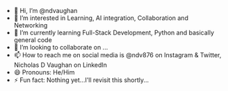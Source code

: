 - 👋 Hi, I’m @ndvaughan
- 👀 I’m interested in Learning, AI integration, Collaboration and Networking
- 🌱 I’m currently learning Full-Stack Development, Python and basically general code
- 💞️ I’m looking to collaborate on ...
- 📫 How to reach me on social media is @ndv876 on Instagram & Twitter, Nicholas D Vaughan on LinkedIn
- 😄 Pronouns: He/Him
- ⚡ Fun fact: Nothing yet...I'll revisit this shortly...

<!---
ndvaughan/ndvaughan is a ✨ special ✨ repository because its `README.md` (this file) appears on your GitHub profile.
You can click the Preview link to take a look at your changes.
--->
